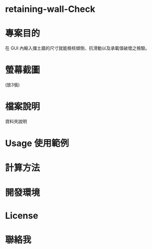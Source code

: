 # retaining-wall-Check


# 專案目的
在 GUI 內輸入擋土牆的尺寸就能檢核傾倒、抗滑動以及承載值破壞之檢驗。
# 螢幕截圖
(放3張)
# 檔案說明
資料夾說明
# Usage 使用範例
# 計算方法
# 開發環境
# License 
# 聯絡我
